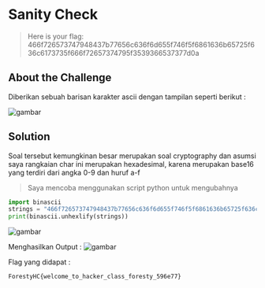 # Sanity Check
>Here is your flag: 
>466f726573747948437b77656c636f6d655f746f5f6861636b65725f636c6173735f666f72657374795f3539366537377d0a

## About the Challenge
Diberikan sebuah barisan karakter ascii dengan tampilan seperti berikut :

![gambar](https://github.com/Valcar-ies/Writeup-CTF-Foresty-Hacker-Class/assets/84186470/d7e8b636-0a98-4453-a97c-d59384d014ce)

## Solution
Soal tersebut kemungkinan besar merupakan soal cryptography
dan asumsi saya rangkaian char ini merupakan hexadesimal, karena merupakan base16 yang terdiri dari angka 0-9 dan huruf a-f

>Saya mencoba menggunakan script python untuk mengubahnya 

```py 
import binascii
strings = "466f726573747948437b77656c636f6d655f746f5f6861636b65725f636c6173735f666f72657374795f3539366537377d0a"
print(binascii.unhexlify(strings))
```
![gambar](https://github.com/Valcar-ies/Writeup-CTF-Foresty-Hacker-Class/assets/84186470/fb802beb-bec0-4e61-944f-e8b8d959bcd2)

Menghasilkan Output :
![gambar](https://github.com/Valcar-ies/Writeup-CTF-Foresty-Hacker-Class/assets/84186470/3fc215a2-e1e8-4a7d-b190-98d8d66ad254)

Flag yang didapat :
```
ForestyHC{welcome_to_hacker_class_foresty_596e77}
```
